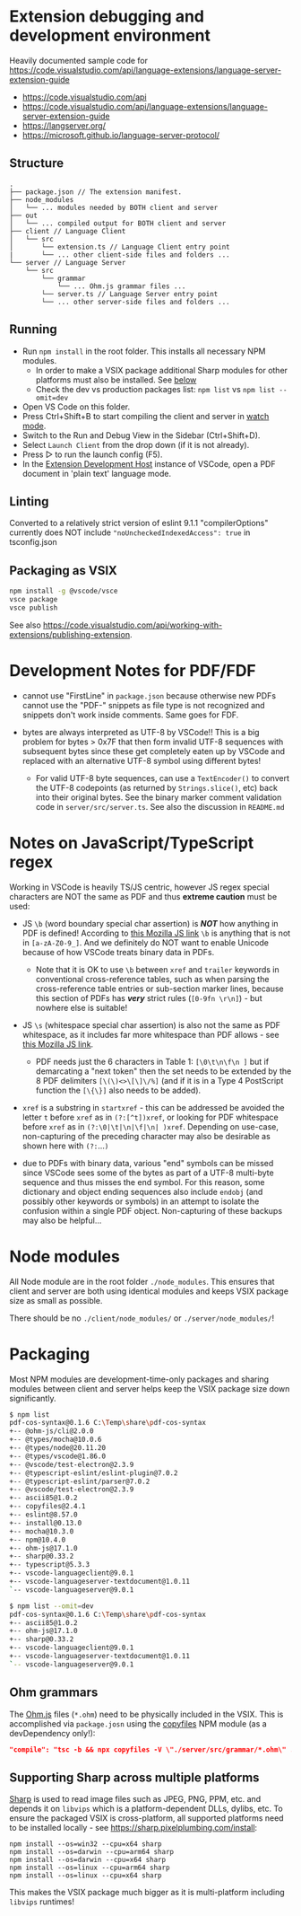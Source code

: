 # Extension debugging and development environment 

Heavily documented sample code for https://code.visualstudio.com/api/language-extensions/language-server-extension-guide

- https://code.visualstudio.com/api
- https://code.visualstudio.com/api/language-extensions/language-server-extension-guide 
- https://langserver.org/
- https://microsoft.github.io/language-server-protocol/


## Structure

```
.
├── package.json // The extension manifest.
├── node_modules
│   └── ... modules needed by BOTH client and server
├── out 
│   └── ... compiled output for BOTH client and server
├── client // Language Client
│   └── src
│       └── extension.ts // Language Client entry point
|       └── ... other client-side files and folders ...
└── server // Language Server
    └── src
        └── grammar 
            └── ... Ohm.js grammar files ...
        └── server.ts // Language Server entry point
        └── ... other server-side files and folders ...
```

## Running 

- Run `npm install` in the root folder. This installs all necessary NPM modules.
   - In order to make a VSIX package additional Sharp modules for other platforms must also be installed. See [below](#supporting-sharp-across-multiple-platforms) 
   - Check the dev vs production packages list: `npm list` vs `npm list --omit=dev`
- Open VS Code on this folder.
- Press Ctrl+Shift+B to start compiling the client and server in [watch mode](https://code.visualstudio.com/docs/editor/tasks#:~:text=The%20first%20entry%20executes,the%20HelloWorld.js%20file.).
- Switch to the Run and Debug View in the Sidebar (Ctrl+Shift+D).
- Select `Launch Client` from the drop down (if it is not already).
- Press ▷ to run the launch config (F5).
- In the [Extension Development Host](https://code.visualstudio.com/api/get-started/your-first-extension#:~:text=Then%2C%20inside%20the%20editor%2C%20press%20F5.%20This%20will%20compile%20and%20run%20the%20extension%20in%20a%20new%20Extension%20Development%20Host%20window.) instance of VSCode, open a PDF document in 'plain text' language mode.

## Linting

Converted to a relatively strict version of eslint 9.1.1
"compilerOptions" currently does NOT include `"noUncheckedIndexedAccess": true` in tsconfig.json

## Packaging as VSIX

```bash
npm install -g @vscode/vsce
vsce package
vsce publish
```

See also https://code.visualstudio.com/api/working-with-extensions/publishing-extension.

# Development Notes for PDF/FDF

- cannot use "FirstLine" in `package.json` because otherwise new PDFs cannot use the "PDF-" snippets as file type is not recognized and snippets don't work inside comments. Same goes for FDF.

- bytes are always interpreted as UTF-8 by VSCode!! This is a big problem for bytes > 0x7F that then form invalid UTF-8 sequences with subsequent bytes since these get completely eaten up by VSCode and replaced with an alternative UTF-8 symbol using different bytes! 
    - For valid UTF-8 byte sequences, can use a `TextEncoder()` to convert the UTF-8 codepoints (as returned by `Strings.slice()`, etc) back into their original bytes. See the binary marker comment validation code in `server/src/server.ts`. See also the discussion in `README.md`

# Notes on JavaScript/TypeScript regex

Working in VSCode is heavily TS/JS centric, however JS regex special characters are NOT the same as PDF and thus **extreme caution** must be used: 

- JS `\b` (word boundary special char assertion) is **_NOT_** how anything in PDF is defined! According to [this Mozilla JS link](https://developer.mozilla.org/en-US/docs/Web/JavaScript/Reference/Regular_expressions/Word_boundary_assertion) `\b` is anything that is not in `[a-zA-Z0-9_]`. And we definitely do NOT want to enable Unicode because of how VSCode treats binary data in PDFs.  
    - Note that it is OK to use `\b` between `xref` and `trailer` keywords in conventional cross-reference tables, such as when parsing the cross-reference table entries or sub-section marker lines, because this section of PDFs has **_very_** strict rules (`[0-9fn \r\n]`) - but nowhere else is suitable!
- JS `\s` (whitespace special char assertion) is also not the same as PDF whitespace, as it includes far more whitespace than PDF allows - see [this Mozilla JS link](https://developer.mozilla.org/en-US/docs/Web/JavaScript/Guide/Regular_expressions/Assertions). 
    - PDF needs just the 6 characters in Table 1: `[\0\t\n\f\n ]` but if demarcating a "next token" then the set needs to be extended by the 8 PDF delimiters `[\(\)<>\[\]\/%]` (and if it is in a Type 4 PostScript function the `[\{\}]` also needs to be added).

- `xref` is a substring in `startxref` - this can be addressed be avoided the letter `t` before `xref` as in `(?:[^t])xref`, or looking for PDF whitespace before `xref` as in `(?:\0|\t|\n|\f|\n| )xref`. Depending on use-case, non-capturing of the preceding character may also be desirable as shown here with `(?:`...`)`

- due to PDFs with binary data, various "end" symbols can be missed since VSCode sees some of the bytes as part of a UTF-8 multi-byte sequence and thus misses the end symbol. For this reason, some dictionary and object ending sequences also include `endobj` (and possibly other keywords or symbols) in an attempt to isolate the confusion within a single PDF object. Non-capturing of these backups may also be helpful...

# Node modules

All Node module are in the root folder `./node_modules`. This ensures that client and server are both using identical modules and keeps VSIX package size as small as possible. 

There should be no `./client/node_modules/` or `./server/node_modules/`!  

# Packaging

Most NPM modules are development-time-only packages and sharing modules between client and server helps keep the VSIX package size down significantly. 


```bash
$ npm list
pdf-cos-syntax@0.1.6 C:\Temp\share\pdf-cos-syntax
+-- @ohm-js/cli@2.0.0
+-- @types/mocha@10.0.6
+-- @types/node@20.11.20
+-- @types/vscode@1.86.0
+-- @vscode/test-electron@2.3.9
+-- @typescript-eslint/eslint-plugin@7.0.2
+-- @typescript-eslint/parser@7.0.2
+-- @vscode/test-electron@2.3.9
+-- ascii85@1.0.2
+-- copyfiles@2.4.1
+-- eslint@8.57.0
+-- install@0.13.0
+-- mocha@10.3.0
+-- npm@10.4.0
+-- ohm-js@17.1.0
+-- sharp@0.33.2
+-- typescript@5.3.3
+-- vscode-languageclient@9.0.1
+-- vscode-languageserver-textdocument@1.0.11
`-- vscode-languageserver@9.0.1

$ npm list --omit=dev
pdf-cos-syntax@0.1.6 C:\Temp\share\pdf-cos-syntax
+-- ascii85@1.0.2
+-- ohm-js@17.1.0
+-- sharp@0.33.2
+-- vscode-languageclient@9.0.1
+-- vscode-languageserver-textdocument@1.0.11
`-- vscode-languageserver@9.0.1
```

## Ohm grammars

The [Ohm.js](https://ohmjs.org/) files (`*.ohm`) need to be physically included in the VSIX. This is accomplished via `package.josn` using the [copyfiles](https://www.npmjs.com/package/copyfiles) NPM module (as a devDependency only!):

```json
"compile": "tsc -b && npx copyfiles -V \"./server/src/grammar/*.ohm\" ./out"
```


## Supporting Sharp across multiple platforms

[Sharp](https://www.npmjs.com/package/sharp) is used to read image files such as JPEG, PNG, PPM, etc. and depends it on `libvips` which is a platform-dependent DLLs, dylibs, etc. To ensure the packaged VSIX is cross-platform, all supported platforms need to be installed locally - see https://sharp.pixelplumbing.com/install: 

```
npm install --os=win32 --cpu=x64 sharp
npm install --os=darwin --cpu=arm64 sharp
npm install --os=darwin --cpu=x64 sharp
npm install --os=linux --cpu=arm64 sharp
npm install --os=linux --cpu=x64 sharp
```

This makes the VSIX package much bigger as it is multi-platform including `libvips` runtimes!
